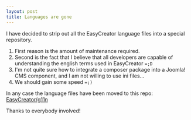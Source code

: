 ```yaml
---
layout: post
title: Languages are gone
---
```


I have decided to strip out all the EasyCreator language files into a special repository.

1. First reason is the amount of maintenance required.
1. Second is the fact that I believe that all developers are capable of understanding the english terms used in EasyCreator `=;D`
1. I'm not quite sure how to integrate a composer package into a Joomla! CMS component, and I am not willing to use ini files...
1. We should gain some speed `=;)`

In any case the language files have been moved to this repo: [EasyCreator/g11n](https://github.com/EasyCreator/g11n)

Thanks to everybody involved!
